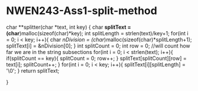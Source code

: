 # NWEN243-Ass1-split-method

char **splitter(char *text, int key) {
  char **splitText = (char**)malloc(sizeof(char)*key);
  int splitLength = strlen(text)/key+1;
  for(int i = 0; i < key; i++){
    char *nDivision = (char*)malloc(sizeof(char)*splitLength+1);
    splitText[i] = &nDivision[0];
  }
  int splitCount = 0;
  int row = 0;  //will count how far we are in the string subsections
  for(int i = 0; i < strlen(text); i++){
    if(splitCount == key){
      splitCount = 0;
      row++;
    }
    splitText[splitCount][row] = text[i];
    splitCount++;
  }
  for(int i = 0; i < key; i++){
   splitText[i][splitLength] = '\0';
  }
  return splitText;

}
